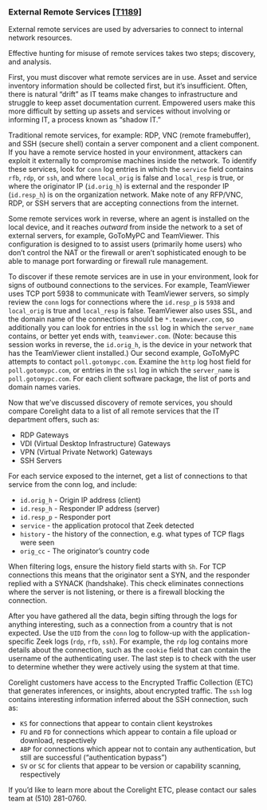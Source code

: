 ### External Remote Services [\[T1189\]](https://attack.mitre.org/techniques/T1133)

External remote services are used by adversaries to connect to internal network resources.

Effective hunting for misuse of remote services takes two steps; discovery, and analysis.

First, you must discover what remote services are in use. Asset and service inventory information should be collected first, but it’s insufficient. Often, there is natural “drift” as IT teams make changes to infrastructure and struggle to keep asset documentation current. Empowered users make this more difficult by setting up assets and services without involving or informing IT, a process known as “shadow IT.”

Traditional remote services, for example: RDP, VNC (remote framebuffer), and SSH (secure shell) contain a server component and a client component.  If you have a remote service hosted in your environment, attackers can exploit it externally to compromise machines inside the network. To identify these services, look for `conn` log entries in which the `service` field contains `rfb`, `rdp`, or `ssh`, and where `local_orig` is false and `local_resp` is true, or where the originator IP (`id.orig_h`) is external and the responder IP (`id.resp_h`) is on the organization network. Make note of any RFP/VNC, RDP, or SSH servers that are accepting connections from the internet.

Some remote services work in reverse, where an agent is installed on the local device, and it reaches _outward_ from inside the network to a set of external servers, for example, GoToMyPC and TeamViewer. This configuration is designed to to assist users (primarily home users) who don’t control the NAT or the firewall or aren’t sophisticated enough to be able to manage port forwarding or firewall rule management.

To discover if these remote services are in use in your environment, look for signs of outbound connections to the services. For example, TeamViewer uses TCP port 5938 to communicate with TeamViewer servers, so simply review the `conn` logs for connections where the `id.resp_p` is `5938` and `local_orig` is true and `local_resp` is false. TeamViewer also uses SSL, and the domain name of the connections should be `*.teamviewer.com`, so additionally you can look for entries in the `ssl` log in which the `server_name` contains, or better yet ends with, `teamviewer.com`. (Note: because this session works in reverse, the `id.orig_h`, is the device in your network that has the TeamViewer client installed.) Our second example, GoToMyPC attempts to contact `poll.gotomypc.com`. Examine the `http` log host field for `poll.gotomypc.com`, or entries in the `ssl` log in which the `server_name` is `poll.gotomypc.com`. For each client software package, the list of ports and domain names varies.

Now that we’ve discussed discovery of remote services, you should compare Corelight data to a list of all remote services that the IT department offers, such as:
- RDP Gateways
- VDI (Virtual Desktop Infrastructure) Gateways
- VPN (Virtual Private Network) Gateways
- SSH Servers

For each service exposed to the internet, get a list of connections to that service from the conn log, and include:
- `id.orig_h` - Origin IP address (client)
- `id.resp_h` - Responder IP address (server)
- `id.resp_p` - Responder port
- `service` - the application protocol that Zeek detected
- `history` - the history of the connection, e.g. what types of TCP flags were seen
- `orig_cc` - The originator’s country code

When filtering logs, ensure the history field starts with `Sh`. For TCP connections this means that the originator sent a SYN, and the responder replied with a SYNACK (handshake). This check eliminates connections where the server is not listening, or there is a firewall blocking the connection.

After you have gathered all the data, begin sifting through the logs for anything interesting, such as a connection from a country that is not expected. Use the `UID` from the `conn` log to follow-up with the application-specific Zeek logs (`rdp`, `rfb`, `ssh`). For example, the `rdp` log contains more details about the connection, such as the `cookie` field that can contain the username of the authenticating user. The last step is to check with the user to determine whether they were actively using the system at that time.

Corelight customers have access to the Encrypted Traffic Collection (ETC) that generates inferences, or insights, about encrypted traffic. The `ssh` log contains interesting information inferred about the SSH connection, such as:
- `KS` for connections that appear to contain client keystrokes
- `FU` and `FD` for connections which appear to contain a file upload or download, respectively
- `ABP` for connections which appear not to contain any authentication, but still are successful (“authentication bypass”)
- `SV` or `SC` for clients that appear to be version or capability scanning, respectively

If you’d like to learn more about the Corelight ETC, please contact our sales team at (510) 281-0760.
